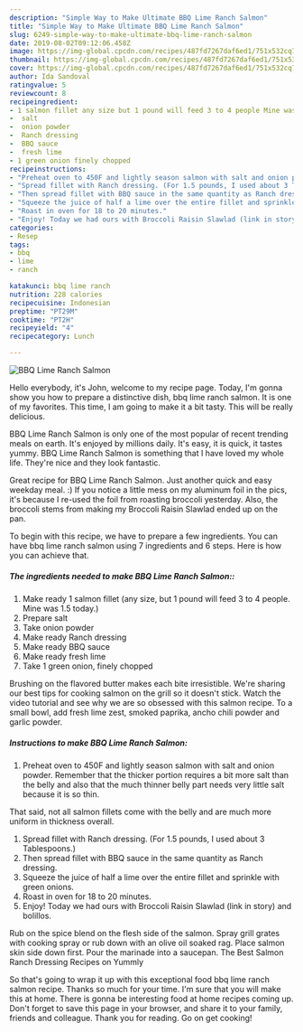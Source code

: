 ```yaml
---
description: "Simple Way to Make Ultimate BBQ Lime Ranch Salmon"
title: "Simple Way to Make Ultimate BBQ Lime Ranch Salmon"
slug: 6249-simple-way-to-make-ultimate-bbq-lime-ranch-salmon
date: 2019-08-02T09:12:06.458Z
image: https://img-global.cpcdn.com/recipes/487fd7267daf6ed1/751x532cq70/bbq-lime-ranch-salmon-recipe-main-photo.jpg
thumbnail: https://img-global.cpcdn.com/recipes/487fd7267daf6ed1/751x532cq70/bbq-lime-ranch-salmon-recipe-main-photo.jpg
cover: https://img-global.cpcdn.com/recipes/487fd7267daf6ed1/751x532cq70/bbq-lime-ranch-salmon-recipe-main-photo.jpg
author: Ida Sandoval
ratingvalue: 5
reviewcount: 8
recipeingredient:
- 1 salmon fillet any size but 1 pound will feed 3 to 4 people Mine was 15 today
-  salt
-  onion powder
-  Ranch dressing
-  BBQ sauce
-  fresh lime
- 1 green onion finely chopped
recipeinstructions:
- "Preheat oven to 450F and lightly season salmon with salt and onion powder. Remember that the thicker portion requires a bit more salt than the belly and also that the much thinner belly part needs very little salt because it is so thin.  That said, not all salmon fillets come with the belly and are much more uniform in thickness overall."
- "Spread fillet with Ranch dressing. (For 1.5 pounds, I used about 3 Tablespoons.)"
- "Then spread fillet with BBQ sauce in the same quantity as Ranch dressing."
- "Squeeze the juice of half a lime over the entire fillet and sprinkle with green onions."
- "Roast in oven for 18 to 20 minutes."
- "Enjoy! Today we had ours with Broccoli Raisin Slawlad (link in story) and bolillos."
categories:
- Resep
tags:
- bbq
- lime
- ranch

katakunci: bbq lime ranch
nutrition: 228 calories
recipecuisine: Indonesian
preptime: "PT29M"
cooktime: "PT2H"
recipeyield: "4"
recipecategory: Lunch

---
```



![BBQ Lime Ranch Salmon](https://img-global.cpcdn.com/recipes/487fd7267daf6ed1/751x532cq70/bbq-lime-ranch-salmon-recipe-main-photo.jpg)

Hello everybody, it's John, welcome to my recipe page. Today, I'm gonna show you how to prepare a distinctive dish, bbq lime ranch salmon. It is one of my favorites. This time, I am going to make it a bit tasty. This will be really delicious.

BBQ Lime Ranch Salmon is only one of the most popular of recent trending meals on earth. It's enjoyed by millions daily. It's easy, it is quick, it tastes yummy. BBQ Lime Ranch Salmon is something that I have loved my whole life. They're nice and they look fantastic.

Great recipe for BBQ Lime Ranch Salmon. Just another quick and easy weekday meal. :) If you notice a little mess on my aluminum foil in the pics, it&#39;s because I re-used the foil from roasting broccoli yesterday. Also, the broccoli stems from making my Broccoli Raisin Slawlad ended up on the pan.


To begin with this recipe, we have to prepare a few ingredients. You can have bbq lime ranch salmon using 7 ingredients and 6 steps. Here is how you can achieve that.

##### The ingredients needed to make BBQ Lime Ranch Salmon::

1. Make ready 1 salmon fillet (any size, but 1 pound will feed 3 to 4 people. Mine was 1.5 today.)
1. Prepare  salt
1. Take  onion powder
1. Make ready  Ranch dressing
1. Make ready  BBQ sauce
1. Make ready  fresh lime
1. Take 1 green onion, finely chopped


Brushing on the flavored butter makes each bite irresistible. We&#39;re sharing our best tips for cooking salmon on the grill so it doesn&#39;t stick. Watch the video tutorial and see why we are so obsessed with this salmon recipe. To a small bowl, add fresh lime zest, smoked paprika, ancho chili powder and garlic powder. 

##### Instructions to make BBQ Lime Ranch Salmon:

1. Preheat oven to 450F and lightly season salmon with salt and onion powder. Remember that the thicker portion requires a bit more salt than the belly and also that the much thinner belly part needs very little salt because it is so thin.

That said, not all salmon fillets come with the belly and are much more uniform in thickness overall.
1. Spread fillet with Ranch dressing. (For 1.5 pounds, I used about 3 Tablespoons.)
1. Then spread fillet with BBQ sauce in the same quantity as Ranch dressing.
1. Squeeze the juice of half a lime over the entire fillet and sprinkle with green onions.
1. Roast in oven for 18 to 20 minutes.
1. Enjoy! Today we had ours with Broccoli Raisin Slawlad (link in story) and bolillos.


Rub on the spice blend on the flesh side of the salmon. Spray grill grates with cooking spray or rub down with an olive oil soaked rag. Place salmon skin side down first. Pour the marinade into a saucepan. The Best Salmon Ranch Dressing Recipes on Yummly 

So that's going to wrap it up with this exceptional food bbq lime ranch salmon recipe. Thanks so much for your time. I'm sure that you will make this at home. There is gonna be interesting food at home recipes coming up. Don't forget to save this page in your browser, and share it to your family, friends and colleague. Thank you for reading. Go on get cooking!
